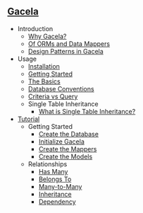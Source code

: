 ## [Gacela](/)
 - Introduction
 	- [Why Gacela?](why-gacela)
	- [Of ORMs and Data Mappers](orm-vs-datamapper)
	- [Design Patterns in Gacela](design-patterns)
 - Usage
 	- [Installation](installation)
 	- [Getting Started](getting-started)
 	- [The Basics](basics)
 	- [Database Conventions](db-conventions)
 	- [Criteria vs Query](criteria-vs-query)
 	- Single Table Inheritance
 		- [What is Single Table Inheritance?](http://martinfowler.com/eaaCatalog/singleTableInheritance.html)
 - [Tutorial](tutorial)
	- Getting Started
		- [Create the Database](tutorial.db)
		- [Initialize Gacela](tutorial.initialize)
		- [Create the Mappers](tutorial.mappers)
		- [Create the Models](tutorial.models)
	- Relationships
		- [Has Many](tutorial.hasMany)
		- [Belongs To](tutorial.belongsTo)
		- [Many-to-Many](tutorial.manyToMany)
		- [Inheritance](tutorial.inheritance)
		- [Dependency](tutorial.dependency)
